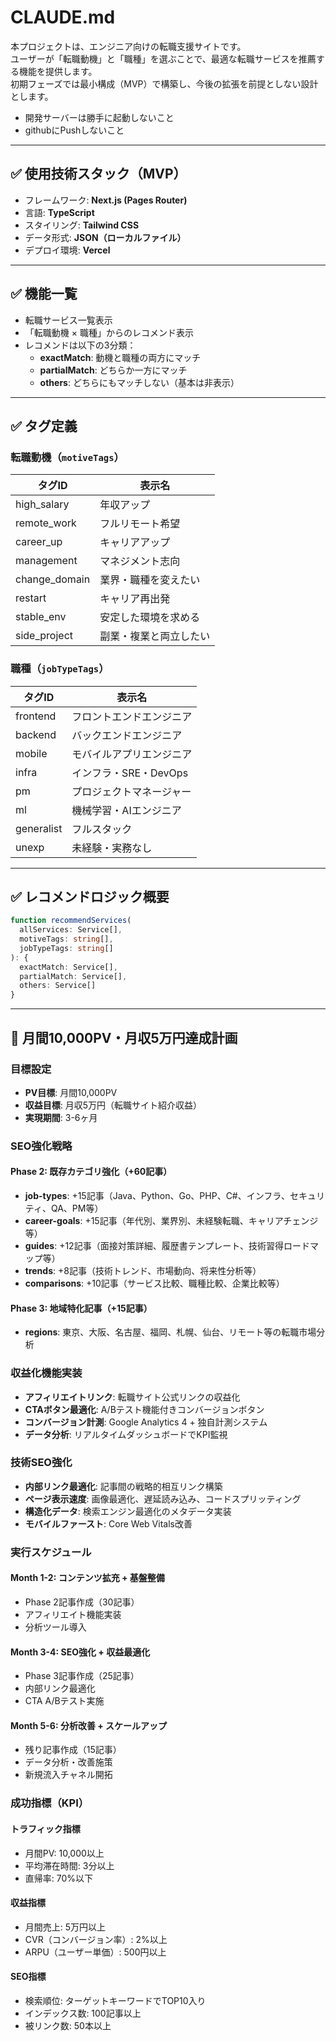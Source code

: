 # CLAUDE.md

本プロジェクトは、エンジニア向けの転職支援サイトです。  
ユーザーが「転職動機」と「職種」を選ぶことで、最適な転職サービスを推薦する機能を提供します。  
初期フェーズでは最小構成（MVP）で構築し、今後の拡張を前提としない設計とします。

- 開発サーバーは勝手に起動しないこと
- githubにPushしないこと

---

## ✅ 使用技術スタック（MVP）

- フレームワーク: **Next.js (Pages Router)**
- 言語: **TypeScript**
- スタイリング: **Tailwind CSS**
- データ形式: **JSON（ローカルファイル）**
- デプロイ環境: **Vercel**

---

## ✅ 機能一覧

- 転職サービス一覧表示
- 「転職動機 × 職種」からのレコメンド表示
- レコメンドは以下の3分類：
  - **exactMatch**: 動機と職種の両方にマッチ
  - **partialMatch**: どちらか一方にマッチ
  - **others**: どちらにもマッチしない（基本は非表示）

---

## ✅ タグ定義

### 転職動機（`motiveTags`）

| タグID | 表示名             |
|--------|------------------|
| high_salary | 年収アップ         |
| remote_work | フルリモート希望     |
| career_up | キャリアアップ     |
| management | マネジメント志向   |
| change_domain | 業界・職種を変えたい |
| restart | キャリア再出発      |
| stable_env | 安定した環境を求める |
| side_project | 副業・複業と両立したい |

### 職種（`jobTypeTags`）

| タグID | 表示名             |
|--------|------------------|
| frontend | フロントエンドエンジニア |
| backend | バックエンドエンジニア  |
| mobile | モバイルアプリエンジニア |
| infra | インフラ・SRE・DevOps |
| pm | プロジェクトマネージャー |
| ml | 機械学習・AIエンジニア |
| generalist | フルスタック         |
| unexp | 未経験・実務なし      |

---

## ✅ レコメンドロジック概要

```ts
function recommendServices(
  allServices: Service[],
  motiveTags: string[],
  jobTypeTags: string[]
): {
  exactMatch: Service[],
  partialMatch: Service[],
  others: Service[]
}
```

---

## 🎯 月間10,000PV・月収5万円達成計画

### 目標設定
- **PV目標**: 月間10,000PV
- **収益目標**: 月収5万円（転職サイト紹介収益）  
- **実現期間**: 3-6ヶ月

### SEO強化戦略

#### Phase 2: 既存カテゴリ強化（+60記事）
- **job-types**: +15記事（Java、Python、Go、PHP、C#、インフラ、セキュリティ、QA、PM等）
- **career-goals**: +15記事（年代別、業界別、未経験転職、キャリアチェンジ等）
- **guides**: +12記事（面接対策詳細、履歴書テンプレート、技術習得ロードマップ等）
- **trends**: +8記事（技術トレンド、市場動向、将来性分析等）
- **comparisons**: +10記事（サービス比較、職種比較、企業比較等）

#### Phase 3: 地域特化記事（+15記事）
- **regions**: 東京、大阪、名古屋、福岡、札幌、仙台、リモート等の転職市場分析

### 収益化機能実装
- **アフィリエイトリンク**: 転職サイト公式リンクの収益化
- **CTAボタン最適化**: A/Bテスト機能付きコンバージョンボタン
- **コンバージョン計測**: Google Analytics 4 + 独自計測システム
- **データ分析**: リアルタイムダッシュボードでKPI監視

### 技術SEO強化
- **内部リンク最適化**: 記事間の戦略的相互リンク構築
- **ページ表示速度**: 画像最適化、遅延読み込み、コードスプリッティング
- **構造化データ**: 検索エンジン最適化のメタデータ実装
- **モバイルファースト**: Core Web Vitals改善

### 実行スケジュール
#### Month 1-2: コンテンツ拡充 + 基盤整備
- Phase 2記事作成（30記事）
- アフィリエイト機能実装
- 分析ツール導入

#### Month 3-4: SEO強化 + 収益最適化
- Phase 3記事作成（25記事）
- 内部リンク最適化
- CTA A/Bテスト実施

#### Month 5-6: 分析改善 + スケールアップ
- 残り記事作成（15記事）
- データ分析・改善施策
- 新規流入チャネル開拓

### 成功指標（KPI）
#### トラフィック指標
- 月間PV: 10,000以上
- 平均滞在時間: 3分以上
- 直帰率: 70%以下

#### 収益指標  
- 月間売上: 5万円以上
- CVR（コンバージョン率）: 2%以上
- ARPU（ユーザー単価）: 500円以上

#### SEO指標
- 検索順位: ターゲットキーワードでTOP10入り
- インデックス数: 100記事以上
- 被リンク数: 50本以上
